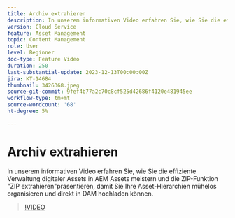 ```yaml
---
title: Archiv extrahieren
description: In unserem informativen Video erfahren Sie, wie Sie die effiziente Verwaltung digitaler Assets in AEM Assets meistern und die ZIP-Funktion "ZIP extrahieren"präsentieren, damit Sie Ihre Asset-Hierarchien mühelos organisieren und direkt in DAM hochladen können.
version: Cloud Service
feature: Asset Management
topic: Content Management
role: User
level: Beginner
doc-type: Feature Video
duration: 250
last-substantial-update: 2023-12-13T00:00:00Z
jira: KT-14684
thumbnail: 3426368.jpeg
source-git-commit: 9fef4b77a2c70c8cf525d42686f4120e481945ee
workflow-type: tm+mt
source-wordcount: '68'
ht-degree: 5%

---
```



# Archiv extrahieren

In unserem informativen Video erfahren Sie, wie Sie die effiziente Verwaltung digitaler Assets in AEM Assets meistern und die ZIP-Funktion &quot;ZIP extrahieren&quot;präsentieren, damit Sie Ihre Asset-Hierarchien mühelos organisieren und direkt in DAM hochladen können.

>[!VIDEO](https://video.tv.adobe.com/v/3426368/?learn=on)
